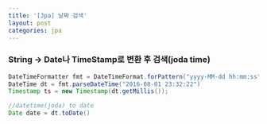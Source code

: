 ```yaml
---
title: '[Jpa] 날짜 검색'
layout: post
categories: jpa
---
```


### String -> Date나 TimeStamp로 변환 후 검색(joda time)
```java
DateTimeFormatter fmt = DateTimeFormat.forPattern("yyyy-MM-dd hh:mm:ss");
DateTime dt = fmt.parseDateTime("2016-08-01 23:32:22")
Timestamp ts = new Timestamp(dt.getMillis());

//datetime(joda) to date
Date date = dt.toDate()
```